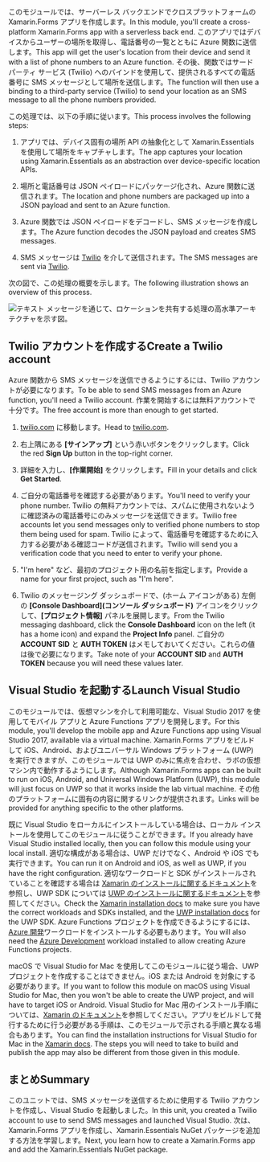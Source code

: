 <span data-ttu-id="41e3c-101">このモジュールでは、サーバーレス バックエンドでクロスプラットフォームの Xamarin.Forms アプリを作成します。</span><span class="sxs-lookup"><span data-stu-id="41e3c-101">In this module, you'll create a cross-platform Xamarin.Forms app with a serverless back end.</span></span> <span data-ttu-id="41e3c-102">このアプリではデバイスからユーザーの場所を取得し、電話番号の一覧とともに Azure 関数に送信します。</span><span class="sxs-lookup"><span data-stu-id="41e3c-102">This app will get the user's location from their device and send it with a list of phone numbers to an Azure function.</span></span> <span data-ttu-id="41e3c-103">その後、関数ではサード パーティ サービス (Twilio) へのバインドを使用して、提供されるすべての電話番号に SMS メッセージとして場所を送信します。</span><span class="sxs-lookup"><span data-stu-id="41e3c-103">The function will then use a binding to a third-party service (Twilio) to send your location as an SMS message to all the phone numbers provided.</span></span>

<span data-ttu-id="41e3c-104">この処理では、以下の手順に従います。</span><span class="sxs-lookup"><span data-stu-id="41e3c-104">This process involves the following steps:</span></span>

1. <span data-ttu-id="41e3c-105">アプリでは、デバイス固有の場所 API の抽象化として Xamarin.Essentials を使用して場所をキャプチャします。</span><span class="sxs-lookup"><span data-stu-id="41e3c-105">The app captures your location using Xamarin.Essentials as an abstraction over device-specific location APIs.</span></span>

1. <span data-ttu-id="41e3c-106">場所と電話番号は JSON ペイロードにパッケージ化され、Azure 関数に送信されます。</span><span class="sxs-lookup"><span data-stu-id="41e3c-106">The location and phone numbers are packaged up into a JSON payload and sent to an Azure function.</span></span>

1. <span data-ttu-id="41e3c-107">Azure 関数では JSON ペイロードをデコードし、SMS メッセージを作成します。</span><span class="sxs-lookup"><span data-stu-id="41e3c-107">The Azure function decodes the JSON payload and creates SMS messages.</span></span>

1. <span data-ttu-id="41e3c-108">SMS メッセージは [Twilio](http://twilio.com) を介して送信されます。</span><span class="sxs-lookup"><span data-stu-id="41e3c-108">The SMS messages are sent via [Twilio](http://twilio.com).</span></span>

<span data-ttu-id="41e3c-109">次の図で、この処理の概要を示します。</span><span class="sxs-lookup"><span data-stu-id="41e3c-109">The following illustration shows an overview of this process.</span></span>

![テキスト メッセージを通じて、ロケーションを共有する処理の高水準アーキテクチャを示す図。](../media/1-architecture.png)

## <a name="create-a-twilio-account"></a><span data-ttu-id="41e3c-111">Twilio アカウントを作成する</span><span class="sxs-lookup"><span data-stu-id="41e3c-111">Create a Twilio account</span></span>

<span data-ttu-id="41e3c-112">Azure 関数から SMS メッセージを送信できるようにするには、Twilio アカウントが必要になります。</span><span class="sxs-lookup"><span data-stu-id="41e3c-112">To be able to send SMS messages from an Azure function, you'll need a Twilio account.</span></span> <span data-ttu-id="41e3c-113">作業を開始するには無料アカウントで十分です。</span><span class="sxs-lookup"><span data-stu-id="41e3c-113">The free account is more than enough to get started.</span></span>

1. <span data-ttu-id="41e3c-114">[twilio.com](https://twilio.com) に移動します。</span><span class="sxs-lookup"><span data-stu-id="41e3c-114">Head to [twilio.com](https://twilio.com).</span></span>

1. <span data-ttu-id="41e3c-115">右上隅にある **[サインアップ]** という赤いボタンをクリックします。</span><span class="sxs-lookup"><span data-stu-id="41e3c-115">Click the red **Sign Up** button in the top-right corner.</span></span>

1. <span data-ttu-id="41e3c-116">詳細を入力し、**[作業開始]** をクリックします。</span><span class="sxs-lookup"><span data-stu-id="41e3c-116">Fill in your details and click **Get Started**.</span></span>

1. <span data-ttu-id="41e3c-117">ご自分の電話番号を確認する必要があります。</span><span class="sxs-lookup"><span data-stu-id="41e3c-117">You'll need to verify your phone number.</span></span> <span data-ttu-id="41e3c-118">Twilio の無料アカウントでは、スパムに使用されないように確認済みの電話番号にのみメッセージを送信できます。</span><span class="sxs-lookup"><span data-stu-id="41e3c-118">Twilio free accounts let you send messages only to verified phone numbers to stop them being used for spam.</span></span> <span data-ttu-id="41e3c-119">Twilio によって、電話番号を確認するために入力する必要がある確認コードが送信されます。</span><span class="sxs-lookup"><span data-stu-id="41e3c-119">Twilio will send you a verification code that you need to enter to verify your phone.</span></span>

1. <span data-ttu-id="41e3c-120">"I'm here" など、最初のプロジェクト用の名前を指定します。</span><span class="sxs-lookup"><span data-stu-id="41e3c-120">Provide a name for your first project, such as "I'm here".</span></span>

1. <span data-ttu-id="41e3c-121">Twilio のメッセージング ダッシュボードで、(ホーム アイコンがある) 左側の **[Console Dashboard]\(コンソール ダッシュボード\)** アイコンをクリックして、**[プロジェクト情報]** パネルを展開します。</span><span class="sxs-lookup"><span data-stu-id="41e3c-121">From the Twilio messaging dashboard, click the **Console Dashboard** icon on the left (it has a home icon) and expand the **Project Info** panel.</span></span> <span data-ttu-id="41e3c-122">ご自分の **ACCOUNT SID** と **AUTH TOKEN** はメモしておいてください。これらの値は後で必要になります。</span><span class="sxs-lookup"><span data-stu-id="41e3c-122">Take note of your **ACCOUNT SID** and **AUTH TOKEN** because you will need these values later.</span></span>

## <a name="launch-visual-studio"></a><span data-ttu-id="41e3c-123">Visual Studio を起動する</span><span class="sxs-lookup"><span data-stu-id="41e3c-123">Launch Visual Studio</span></span>

<span data-ttu-id="41e3c-124">このモジュールでは、仮想マシンを介して利用可能な、Visual Studio 2017 を使用してモバイル アプリと Azure Functions アプリを開発します。</span><span class="sxs-lookup"><span data-stu-id="41e3c-124">For this module, you'll develop the mobile app and Azure Functions app using Visual Studio 2017, available via a virtual machine.</span></span> <span data-ttu-id="41e3c-125">Xamarin.Forms アプリをビルドして iOS、Android、およびユニバーサル Windows プラットフォーム (UWP) を実行できますが、このモジュールでは UWP のみに焦点を合わせ、ラボの仮想マシン内で動作するようにします。</span><span class="sxs-lookup"><span data-stu-id="41e3c-125">Although Xamarin.Forms apps can be built to run on iOS, Android, and Universal Windows Platform (UWP), this module will just focus on UWP so that it works inside the lab virtual machine.</span></span> <span data-ttu-id="41e3c-126">その他のプラットフォームに固有の内容に関するリンクが提供されます。</span><span class="sxs-lookup"><span data-stu-id="41e3c-126">Links will be provided for anything specific to the other platforms.</span></span>

<!-- TODO - add HoL link button here -->

<span data-ttu-id="41e3c-127">既に Visual Studio をローカルにインストールしている場合は、ローカル インストールを使用してこのモジュールに従うことができます。</span><span class="sxs-lookup"><span data-stu-id="41e3c-127">If you already have Visual Studio installed locally, then you can follow this module using your local install.</span></span> <span data-ttu-id="41e3c-128">適切な構成がある場合は、UWP だけでなく、Android や iOS でも実行できます。</span><span class="sxs-lookup"><span data-stu-id="41e3c-128">You can run it on Android and iOS, as well as UWP, if you have the right configuration.</span></span> <span data-ttu-id="41e3c-129">適切なワークロードと SDK がインストールされていることを確認する場合は [Xamarin のインストールに関するドキュメント](https://docs.microsoft.com/xamarin/cross-platform/get-started/installation/windows)を参照し、UWP SDK については [UWP のインストールに関するドキュメント](https://docs.microsoft.com/visualstudio/cross-platform/develop-apps-for-the-universal-windows-platform-uwp#requirements)を参照してください。</span><span class="sxs-lookup"><span data-stu-id="41e3c-129">Check the [Xamarin installation docs](https://docs.microsoft.com/xamarin/cross-platform/get-started/installation/windows) to make sure you have the correct workloads and SDKs installed, and the [UWP installation docs](https://docs.microsoft.com/visualstudio/cross-platform/develop-apps-for-the-universal-windows-platform-uwp#requirements) for the UWP SDK.</span></span> <span data-ttu-id="41e3c-130">Azure Functions プロジェクトを作成できるようにするには、[Azure 開発](https://docs.microsoft.com/azure/azure-functions/functions-develop-vs#prerequisites)ワークロードをインストールする必要もあります。</span><span class="sxs-lookup"><span data-stu-id="41e3c-130">You will also need the [Azure Development](https://docs.microsoft.com/azure/azure-functions/functions-develop-vs#prerequisites) workload installed to allow creating Azure Functions projects.</span></span>

<span data-ttu-id="41e3c-131">macOS で Visual Studio for Mac を使用してこのモジュールに従う場合、UWP プロジェクトを作成することはできません。iOS または Android を対象にする必要があります。</span><span class="sxs-lookup"><span data-stu-id="41e3c-131">If you want to follow this module on macOS using Visual Studio for Mac, then you won't be able to create the UWP project, and will have to target iOS or Android.</span></span> <span data-ttu-id="41e3c-132">Visual Studio for Mac 用のインストール手順については、[Xamarin のドキュメント](https://docs.microsoft.com/visualstudio/cross-platform/setup-and-install#mac-setup-apple-id-xcode-and-xamarin)を参照してください。アプリをビルドして発行するために行う必要がある手順は、このモジュールで示される手順と異なる場合もあります。</span><span class="sxs-lookup"><span data-stu-id="41e3c-132">You can find the installation instructions for Visual Studio for Mac in the [Xamarin docs](https://docs.microsoft.com/visualstudio/cross-platform/setup-and-install#mac-setup-apple-id-xcode-and-xamarin). The steps you will need to take to build and publish the app may also be different from those given in this module.</span></span>

## <a name="summary"></a><span data-ttu-id="41e3c-133">まとめ</span><span class="sxs-lookup"><span data-stu-id="41e3c-133">Summary</span></span>

<span data-ttu-id="41e3c-134">このユニットでは、SMS メッセージを送信するために使用する Twilio アカウントを作成し、Visual Studio を起動しました。</span><span class="sxs-lookup"><span data-stu-id="41e3c-134">In this unit, you created a Twilio account to use to send SMS messages and launched Visual Studio.</span></span> <span data-ttu-id="41e3c-135">次は、Xamarin.Forms アプリを作成し、Xamarin.Essentials NuGet パッケージを追加する方法を学習します。</span><span class="sxs-lookup"><span data-stu-id="41e3c-135">Next, you learn how to create a Xamarin.Forms app and add the Xamarin.Essentials NuGet package.</span></span>